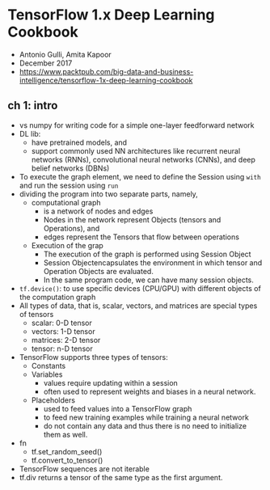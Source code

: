 # TensorFlow 1.x Deep Learning Cookbook
* Antonio Gulli, Amita Kapoor
* December 2017
* https://www.packtpub.com/big-data-and-business-intelligence/tensorflow-1x-deep-learning-cookbook

## ch 1: intro
* vs numpy for writing code for a simple one-layer feedforward network
* DL lib: 
  * have pretrained models, and 
  * support commonly used NN architectures like 
    recurrent neural networks (RNNs), convolutional neural networks (CNNs), and deep belief networks (DBNs)
* To execute the graph element, 
  we need to define the Session using `with` and run the session using `run`
* dividing the program into two separate parts, namely, 
  * computational graph 
    * is a network of nodes and edges
    * Nodes in the network represent Objects (tensors and Operations), and 
    * edges represent the Tensors that flow between operations
  * Execution of the grap
    * The execution of the graph is performed using Session Object
    * Session Objectencapsulates the environment in which tensor and Operation Objects are evaluated.
    * In the same program code, we can have many session objects.
* `tf.device()`: 
   to use specific devices (CPU/GPU) with different objects of the computation graph
* All types of data, that is, scalar, vectors, and matrices are special types of tensors
  * scalar: 0-D tensor
  * vectors: 1-D tensor
  * matrices: 2-D tensor
  * tensor: n-D tensor
* TensorFlow supports three types of tensors:
  * Constants
  * Variables
    * values require updating within a session
    * often used to represent weights and biases in a neural network.
  * Placeholders
    * used to feed values into a TensorFlow graph
    * to feed new training examples while training a neural network
    * do not contain any data and thus there is no need to initialize them as well.
* fn
  * tf.set_random_seed()
  * tf.convert_to_tensor()
* TensorFlow sequences are not iterable
* tf.div returns a tensor of the same type as the first argument.
